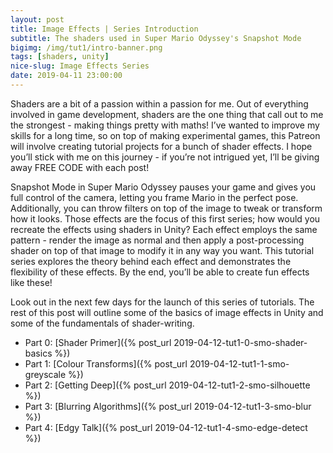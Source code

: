```yaml
---
layout: post
title: Image Effects | Series Introduction
subtitle: The shaders used in Super Mario Odyssey's Snapshot Mode
bigimg: /img/tut1/intro-banner.png
tags: [shaders, unity]
nice-slug: Image Effects Series
date: 2019-04-11 23:00:00
---
```


Shaders are a bit of a passion within a passion for me. Out of everything involved in game development, shaders are the one thing that call out to me the strongest - making things pretty with maths! I’ve wanted to improve my skills for a long time, so on top of making experimental games, this Patreon will involve creating tutorial projects for a bunch of shader effects. I hope you’ll stick with me on this journey - if you’re not intrigued yet, I’ll be giving away FREE CODE with each post!

Snapshot Mode in Super Mario Odyssey pauses your game and gives you full control of the camera, letting you frame Mario in the perfect pose. Additionally, you can throw filters on top of the image to tweak or transform how it looks. Those effects are the focus of this first series; how would you recreate the effects using shaders in Unity? Each effect employs the same pattern - render the image as normal and then apply a post-processing shader on top of that image to modify it in any way you want. This tutorial series explores the theory behind each effect and demonstrates the flexibility of these effects. By the end, you’ll be able to create fun effects like these!

Look out in the next few days for the launch of this series of tutorials. The rest of this post will outline some of the basics of image effects in Unity and some of the fundamentals of shader-writing.

- Part 0: [Shader Primer]({% post_url 2019-04-12-tut1-0-smo-shader-basics %})
- Part 1: [Colour Transforms]({% post_url 2019-04-12-tut1-1-smo-greyscale %})
- Part 2: [Getting Deep]({% post_url 2019-04-12-tut1-2-smo-silhouette %})
- Part 3: [Blurring Algorithms]({% post_url 2019-04-12-tut1-3-smo-blur %})
- Part 4: [Edgy Talk]({% post_url 2019-04-12-tut1-4-smo-edge-detect %})
